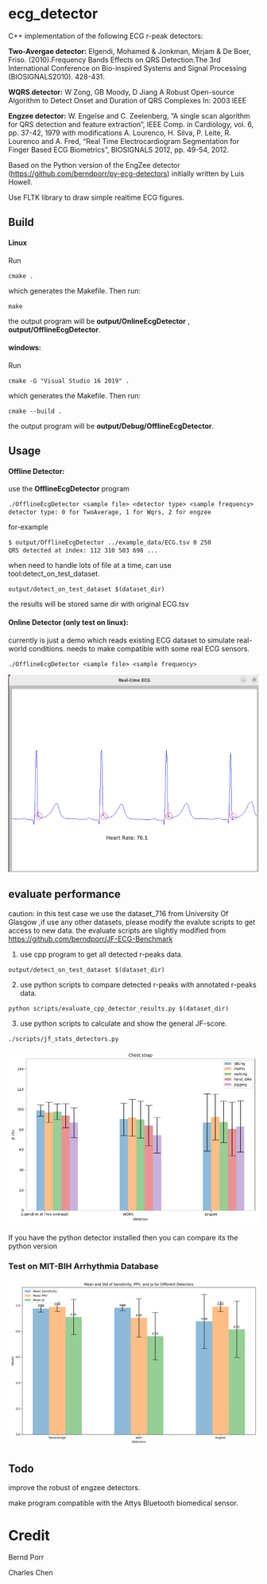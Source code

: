 # ecg_detector
C++ implementation of the following ECG r-peak detectors:

**Two-Avergae detector:**
Elgendi, Mohamed & Jonkman, Mirjam & De Boer, Friso. (2010).Frequency Bands Effects on QRS Detection.The 3rd International Conference on Bio-inspired Systems and Signal Processing (BIOSIGNALS2010). 428-431.

**WQRS detector:**
W Zong, GB Moody, D Jiang  A Robust Open-source Algorithm to Detect Onset and Duration of QRS Complexes In: 2003 IEEE

**Engzee detector:**
W. Engelse and C. Zeelenberg, “A single scan algorithm for QRS detection and feature extraction”, IEEE Comp. in Cardiology, vol. 6, pp. 37-42, 1979 with modifications A. Lourenco, H. Silva, P. Leite, R. Lourenco and A. Fred, “Real Time Electrocardiogram Segmentation for Finger Based ECG Biometrics”, BIOSIGNALS 2012, pp. 49-54, 2012.

Based on the Python version of the EngZee detector (https://github.com/berndporr/py-ecg-detectors) initially written by Luis Howell.


Use FLTK library to draw simple realtime ECG figures.



## Build

#### Linux 

Run

```
cmake .
```
which generates the Makefile. Then run:
```
make
```

the output program will be  **output/OnlineEcgDetector** , **output/OfflineEcgDetector**.



#### windows:

Run

```
cmake -G "Visual Studio 16 2019" .
```

which generates the Makefile. Then run:

```
cmake --build . 
```

the output program will be  **output/Debug/OfflineEcgDetector**.




## Usage

#### **Offline Detector**:

use the **OfflineEcgDetector** program

```
./OfflineEcgDetector <sample file> <detector type> <sample frequency>
detector type: 0 for TwoAverage, 1 for Wqrs, 2 for engzee
```

for-example

```
$ output/OfflineEcgDetector ../example_data/ECG.tsv 0 250
QRS detected at index: 112 310 503 698 ...
```

when need to handle lots of file at a time, can use tool:detect_on_test_dataset.
```
output/detect_on_test_dataset $(dataset_dir)
```
the results will be stored same dir with original ECG.tsv



#### **Online Detector** (only test on linux):

currently is just a demo which reads existing ECG dataset to simulate real-world conditions.
needs to make compatible with some real ECG sensors.

```
./OfflineEcgDetector <sample file> <sample frequency>
```
![realtime ecg figures](docs/realtime-heartrate.png)



## evaluate performance
caution: in this test case we use the dataset_716 from University Of Glasgow ,if use any other datasets, please modify the evalute scripts to get access to new data.
the evaluate scripts are slightly modified from https://github.com/berndporr/JF-ECG-Benchmark

1. use cpp program to get all detected r-peaks data.

```
output/detect_on_test_dataset $(dataset_dir)
```
2. use python scripts to compare detected r-peaks with annotated r-peaks data.

```
python scripts/evaluate_cpp_detector_results.py $(dataset_dir)
```

3. use python scripts to calculate and show the general JF-score.

```
./scripts/jf_stats_detectors.py
```
![evaluate example](docs/cpp_cs_v0.2.png)

If you have the python detector installed then you can compare its the python version

### Test on MIT-BIH Arrhythmia Database
![evaluate example](docs/MIT-BIH.png)


## Todo
improve the robust of engzee detectors.

make program compatible with the Attys Bluetooth biomedical sensor.

# Credit

Bernd Porr

Charles Chen
